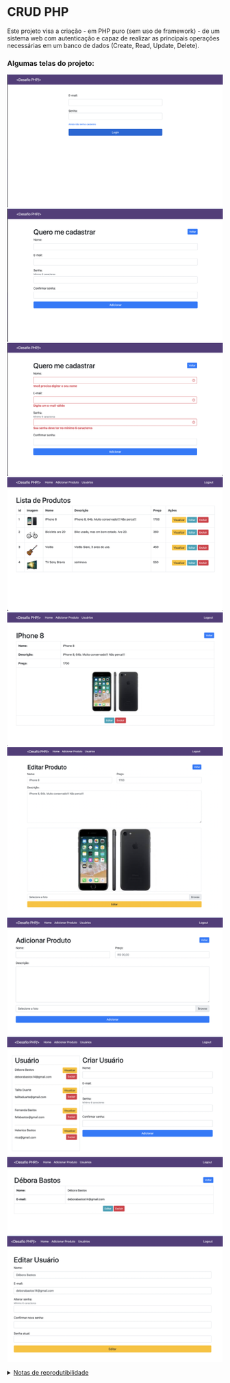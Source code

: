 # CRUD PHP

Este projeto visa a criação - em PHP puro (sem uso de framework) - de um sistema web com autenticação e capaz de realizar as principais operações necessárias em um banco de dados (Create, Read, Update, Delete).

### Algumas telas do projeto:

![alt text](./screen/Screen%20Shot%202023-02-03%20at%2000.15.26.png)
![alt text](./screen/Screen%20Shot%202023-02-03%20at%2000.15.40.png)
![alt text](./screen/Screen%20Shot%202023-02-03%20at%2000.15.51.png)
![alt text](./screen/Screen%20Shot%202023-02-03%20at%2000.16.08.png)
![alt text](./screen/Screen%20Shot%202023-02-03%20at%2000.16.20.png)
![alt text](./screen/Screen%20Shot%202023-02-03%20at%2000.16.59.png)
![alt text](./screen/Screen%20Shot%202023-02-03%20at%2000.17.16.png)
![alt text](./screen/Screen%20Shot%202023-02-03%20at%2000.17.24.png)
![alt text](./screen/Screen%20Shot%202023-02-03%20at%2000.17.30.png)
![alt text](./screen/Screen%20Shot%202023-02-03%20at%2000.17.38.png)

<details>
<summary><ins>Notas de reprodutibilidade</ins></summary>
<p>

Para que o sistema de cadastro funcione, após clonar o repositório é necessário verificar se todos os arquivos têm permissão para ler, escrever e executar <code>(`ls -la`)</code>.

Caso não tenham permissão, pode ser dada usando <code>`chmod 777 *`</code>

</p>
</details>
